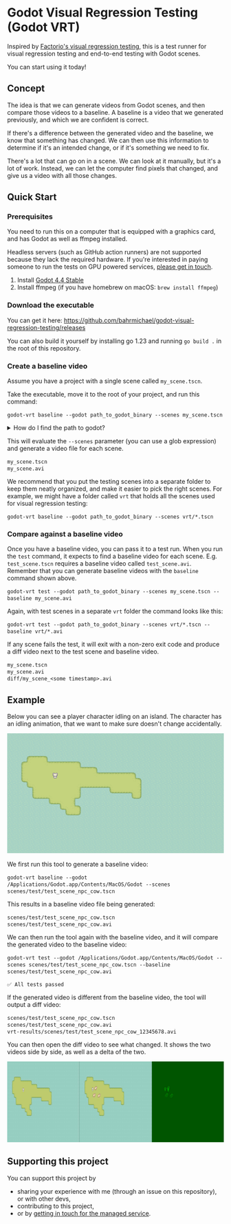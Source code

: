 # Godot Visual Regression Testing (Godot VRT)

Inspired by [Factorio's visual regression testing](https://www.youtube.com/watch?v=LXnyTZBmfXM), this is 
a test runner for visual regression testing and end-to-end testing with Godot scenes.

You can start using it today!

## Concept

The idea is that we can generate videos from Godot scenes, and then compare those videos to a baseline. A baseline is a
video that we generated previously, and which we are confident is correct.

If there's a difference between the generated video and the baseline, we know that something has changed. We can then
use this information to determine if it's an intended change, or if it's something we need to fix.

There's a lot that can go on in a scene. We can look at it manually, but it's a lot of work. Instead, we can let
the computer find pixels that changed, and give us a video with all those changes.

## Quick Start

### Prerequisites

You need to run this on a computer that is equipped with a graphics card, and has Godot as well as ffmpeg installed. 

Headless servers (such as GitHub action runners) are not supported because they lack the required hardware. If you're
interested in paying someone to run the tests on GPU powered services, [please get in touch](https://forms.gle/VopXGutf3NSKrRXC8).

1. Install [Godot 4.4 Stable](https://godotengine.org/download)
2. Install ffmpeg (if you have homebrew on macOS: `brew install ffmpeg`)

### Download the executable

You can get it here: https://github.com/bahrmichael/godot-visual-regression-testing/releases

You can also build it yourself by installing go 1.23 and running `go build .` in the root of this repository.

### Create a baseline video

Assume you have a project with a single scene called `my_scene.tscn`.

Take the executable, move it to the root of your project, and run this command:

```
godot-vrt baseline --godot path_to_godot_binary --scenes my_scene.tscn
```

<details>
  <summary>How do I find the path to godot?</summary>

    Windows: Probably where you unpacked it.

    macOS: Most likely at `/Applications/Godot.app/Contents/MacOS/Godot`. You can just copy paste that into the command line and hit return.

    Linux: If you installed godot into your path, you can run `which godot`.
</details>

This will evaluate the `--scenes` parameter (you can use a glob expression) and generate a video file for each scene.

```
my_scene.tscn
my_scene.avi
```

We recommend that you put the testing scenes into a separate folder to keep them neatly organized, and make it
easier to pick the right scenes. For example, we might have a folder called `vrt` that holds all the scenes used for
visual regression testing:

```
godot-vrt baseline --godot path_to_godot_binary --scenes vrt/*.tscn
```

### Compare against a baseline video

Once you have a baseline video, you can pass it to a test run. When you run the `test` command, it expects to find a baseline
video for each scene. E.g. `test_scene.tscn` requires a baseline video called `test_scene.avi`. Remember that you can generate
baseline videos with the `baseline` command shown above.

```
godot-vrt test --godot path_to_godot_binary --scenes my_scene.tscn --baseline my_scene.avi
```

Again, with test scenes in a separate `vrt` folder the command looks like this:

```
godot-vrt test --godot path_to_godot_binary --scenes vrt/*.tscn --baseline vrt/*.avi
```

If any scene fails the test, it will exit with a non-zero exit code and produce a diff video next to the test scene and baseline video.

```
my_scene.tscn
my_scene.avi
diff/my_scene_<some timestamp>.avi
```

## Example

Below you can see a player character idling on an island. The character has an idling animation, that we want to
make sure doesn't change accidentally.

![Screenshot of a godot scene with a player character standing on an island](docs/img/character_island.png)

We first run this tool to generate a baseline video:

```shell
godot-vrt baseline --godot /Applications/Godot.app/Contents/MacOS/Godot --scenes scenes/test/test_scene_npc_cow.tscn
```
 
This results in a baseline video file being generated:

```text
scenes/test/test_scene_npc_cow.tscn
scenes/test/test_scene_npc_cow.avi
```

We can then run the tool again with the baseline video, and it will compare the generated video to the baseline video:

```shell
godot-vrt test --godot /Applications/Godot.app/Contents/MacOS/Godot --scenes scenes/test/test_scene_npc_cow.tscn --baseline scenes/test/test_scene_npc_cow.avi
```

```text
✅ All tests passed
```

If the generated video is different from the baseline video, the tool will output a diff video:

```text
scenes/test/test_scene_npc_cow.tscn
scenes/test/test_scene_npc_cow.avi
vrt-results/scenes/test/test_scene_npc_cow_12345678.avi
```

You can then open the diff video to see what changed. It shows the two videos side by side, as well as a delta of the two.

![Screenshot of the diff video showing two scenes side by side as well as a diff view](docs/img/character_island_diff.png)

## Supporting this project

You can support this project by
- sharing your experience with me (through an issue on this repository), or with other devs,
- contributing to this project,
- or by [getting in touch for the managed service](https://forms.gle/VopXGutf3NSKrRXC8).
